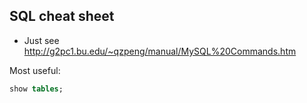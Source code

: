 ## SQL cheat sheet
* Just see http://g2pc1.bu.edu/~qzpeng/manual/MySQL%20Commands.htm

Most useful:
```sql
show tables;



```

